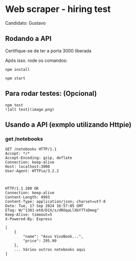 # Web scraper - hiring test

Candidato: Gustavo

## Rodando a API

Certifique-se de ter a porta 3000 liberada

Após isso. rode os comandos:

    npm install

    npm start

## Para rodar testes: (Opcional)
    npm test
    ![alt text](image.png)

## Usando a API (exmplo utilizando Httpie)

### get /notebooks

```
GET /notebooks HTTP/1.1
Accept: */*
Accept-Encoding: gzip, deflate
Connection: keep-alive
Host: localhost:3000
User-Agent: HTTPie/3.2.2



HTTP/1.1 200 OK
Connection: keep-alive
Content-Length: 4993
Content-Type: application/json; charset=utf-8
Date: Tue, 17 Sep 2024 16:57:05 GMT
ETag: W/"1381-mt0/D1X/s/dROqaLlXbY7TxDmeg"
Keep-Alive: timeout=5
X-Powered-By: Express

[
    {
        "name": "Asus VivoBook...",
        "price": 295.99
    },
    ... Vários outros notebooks aqui
]
```
